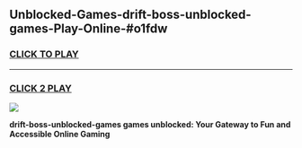 
## Unblocked-Games-drift-boss-unblocked-games-Play-Online-#o1fdw
<h3>
<a href="https://premium.freeplayer.one?title=drift-boss-unblocked-games&ref=27F">CLICK TO PLAY</a></h3>
<hr>

<h3>
<a href="https://premium.freeplayer.one?title=drift-boss-unblocked-games&ref=27F">CLICK 2 PLAY</a>
  
</h3>

<a href="https://premium.freeplayer.one?title=drift-boss-unblocked-games&ref=27F"><img src="https://clearcache.store/games.png"></a>


**drift-boss-unblocked-games games unblocked: Your Gateway to Fun and Accessible Online Gaming**
